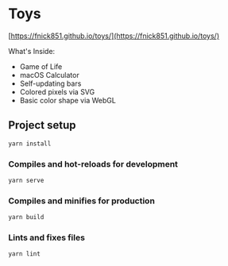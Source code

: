 # Toys

[https://fnick851.github.io/toys/](https://fnick851.github.io/toys/)

What's Inside:

- Game of Life
- macOS Calculator
- Self-updating bars
- Colored pixels via SVG
- Basic color shape via WebGL

## Project setup

```sh
yarn install
```

### Compiles and hot-reloads for development

```sh
yarn serve
```

### Compiles and minifies for production

```sh
yarn build
```

### Lints and fixes files

```sh
yarn lint
```
